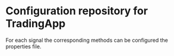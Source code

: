 # Configuration repository for TradingApp


For each signal the corresponding methods can be configured the properties file.

